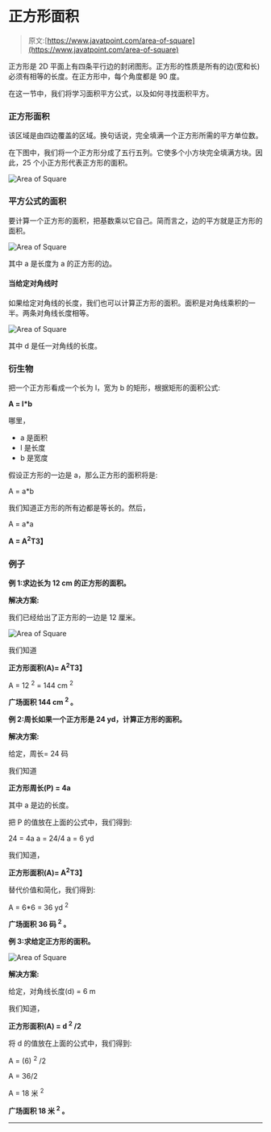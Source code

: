 # 正方形面积

> 原文:[https://www.javatpoint.com/area-of-square](https://www.javatpoint.com/area-of-square)

正方形是 2D 平面上有四条平行边的封闭图形。正方形的性质是所有的边(宽和长)必须有相等的长度。在正方形中，每个角度都是 90 度。

在这一节中，我们将学习面积平方公式，以及如何寻找面积平方。

### 正方形面积

该区域是由四边覆盖的区域。换句话说，完全填满一个正方形所需的平方单位数。

在下图中，我们将一个正方形分成了五行五列。它使多个小方块完全填满方块。因此，25 个小正方形代表正方形的面积。

![Area of Square](../Images/993efbc7f3df09b188b99b19321a4638.png)

### 平方公式的面积

要计算一个正方形的面积，把基数乘以它自己。简而言之，边的平方就是正方形的面积。

![Area of Square](../Images/b09e4a5f99d10f0d42d7578a0e502985.png)

其中 a 是长度为 a 的正方形的边。

#### 当给定对角线时

如果给定对角线的长度，我们也可以计算正方形的面积。面积是对角线乘积的一半。两条对角线长度相等。

![Area of Square](../Images/6184ed381a428ca9ddf5b1091d86aa2b.png)

其中 d 是任一对角线的长度。

### 衍生物

把一个正方形看成一个长为 l，宽为 b 的矩形，根据矩形的面积公式:

**A = l*b**

哪里，

*   a 是面积
*   l 是长度
*   b 是宽度

假设正方形的一边是 a，那么正方形的面积将是:

A = a*b

我们知道正方形的所有边都是等长的。然后，

A = a*a

**A = A<sup>2</sup>T3】**

### 例子

**例 1:求边长为 12 cm 的正方形的面积。**

**解决方案:**

我们已经给出了正方形的一边是 12 厘米。

![Area of Square](../Images/a4107fe04d17eef30d1e663012f2130c.png)

我们知道

**正方形面积(A)= A<sup>2</sup>T3】**

A = 12 <sup>2</sup> = 144 cm <sup>2</sup>

**广场面积 144 cm <sup>2</sup> 。**

**例 2:周长如果一个正方形是 24 yd，计算正方形的面积。**

**解决方案:**

给定，周长= 24 码

我们知道

**正方形周长(P) = 4a**

其中 a 是边的长度。

把 P 的值放在上面的公式中，我们得到:

24 = 4a
a = 24/4
a = 6 yd

我们知道，

**正方形面积(A)= A<sup>2</sup>T3】**

替代价值和简化，我们得到:

A = 6*6 = 36 yd <sup>2</sup>

**广场面积 36 码 <sup>2</sup> 。**

**例 3:求给定正方形的面积。**

![Area of Square](../Images/5b4d717a19ee3df837971a55a8474a3e.png)

**解决方案:**

给定，对角线长度(d) = 6 m

我们知道，

**正方形面积(A) = d <sup>2</sup> /2**

将 d 的值放在上面的公式中，我们得到:

A = (6) <sup>2</sup> /2

A = 36/2

A = 18 米 <sup>2</sup>

**广场面积 18 米 <sup>2</sup> 。**

* * *